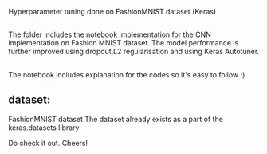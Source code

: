 <p align="left">
Hyperparameter tuning done on FashionMNIST dataset (Keras)
</p>

## 
The folder includes the notebook implementation for the CNN implementation on Fashion MNIST dataset.
The model performance is further improved using dropout,L2 regularisation and using Keras Autotuner.

##
The notebook includes explanation for the codes so it's easy to follow :)

## dataset:
FashionMNIST dataset
The dataset already exists as a part of the keras.datasets library

Do check it out.
Cheers!

